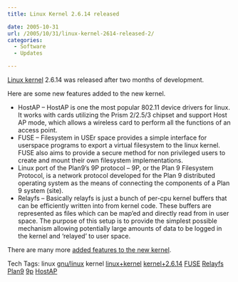 ```yaml
---
title: Linux Kernel 2.6.14 released

date: 2005-10-31
url: /2005/10/31/linux-kernel-2614-released-2/
categories:
  - Software
  - Updates

---
```

[Linux kernel][1] 2.6.14 was released after two months of development.
  
Here are some new features added to the new kernel.

  * HostAP &#8211; HostAP is one the most popular 802.11 device drivers for linux. It works with cards utilizing the Prism 2/2.5/3 chipset and support Host AP mode, which allows a wireless card to perform all the functions of an access point.
  * FUSE &#8211; Filesystem in USEr space provides a simple interface for userspace programs to export a virtual filesystem to the linux kernel. FUSE also aims to provide a secure method for non privileged users to create and mount their own filesystem implementations.
  * Linux port of the Plan9&#8217;s 9P protocol &#8211; 9P, or the Plan 9 Filesystem Protocol, is a network protocol developed for the Plan 9 distributed operating system as the means of connecting the components of a Plan 9 system (site).
  * Relayfs &#8211; Basically relayfs is just a bunch of per-cpu kernel buffers that can be efficiently written into from kernel code. These buffers are represented as files which can be map&#8217;ed and directly read from in user space. The purpose of this setup is to provide the simplest possible mechanism allowing potentially large amounts of data to be logged in the kernel and &#8216;relayed&#8217; to user space.

There are many more [added features to the new kernel][2].

<div>
  Tech Tags: linux <a rel="tag" href="http://technorati.com/tag/gnu/linux">gnu/linux</a> kernel <a rel="tag" href="http://technorati.com/tag/linux+kernel">linux+kernel</a> <a rel="tag" href="http://technorati.com/tag/kernel+2.6.14">kernel+2.6.14</a> <a rel="tag" href="http://technorati.com/tag/FUSE">FUSE</a> <a rel="tag" href="http://technorati.com/tag/Relayfs">Relayfs</a> <a rel="tag" href="http://technorati.com/tag/Plan9">Plan9</a> <a rel="tag" href="http://technorati.com/tag/9p">9p</a> <a rel="tag" href="http://technorati.com/tag/HostAP">HostAP</a>
</div>

 [1]: http://www.kernel.org/
 [2]: http://wiki.kernelnewbies.org/LinuxChanges